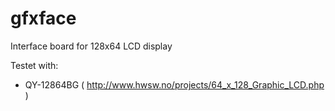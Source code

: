 gfxface
=======

Interface board for 128x64 LCD display

Testet with:

  * QY-12864BG ( http://www.hwsw.no/projects/64_x_128_Graphic_LCD.php )

